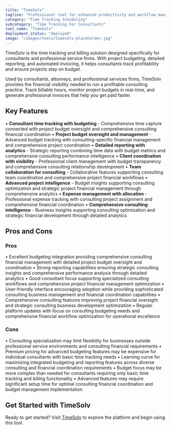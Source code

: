 ```yaml
---
title: "TimeSolv"
tagline: "Professional tool for enhanced productivity and workflow management"
category: "Time Tracking Scheduling"
subcategory: "Time Tracking For Consultants"
tool_name: "TimeSolv"
deployment_status: "deployed"
image: "/images/tools/timesolv-placeholder.jpg"
---
```

TimeSolv is the time tracking and billing solution designed specifically for consultants and professional service firms. With project budgeting, detailed reporting, and automated invoicing, it helps consultants track profitability and ensure projects stay on budget.

Used by consultants, attorneys, and professional services firms, TimeSolv provides the financial visibility needed to run a profitable consulting practice. Track billable hours, monitor project budgets in real-time, and generate professional invoices that help you get paid faster.

## Key Features

• **Consultant time tracking with budgeting** - Comprehensive time capture connected with project budget oversight and comprehensive consulting financial coordination
• **Project budget oversight and management** - Advanced budget tracking with consulting-specific financial management and comprehensive project coordination
• **Detailed reporting with analytics** - Strategic reporting combining time data with budget metrics and comprehensive consulting performance intelligence
• **Client coordination with visibility** - Professional client management with budget transparency and comprehensive consulting relationship development
• **Team collaboration for consulting** - Collaborative features supporting consulting team coordination and comprehensive project financial workflows
• **Advanced project intelligence** - Budget insights supporting consulting optimization and strategic project financial management through comprehensive analytics
• **Expense management with allocation** - Professional expense tracking with consulting project assignment and comprehensive financial coordination
• **Comprehensive consulting intelligence** - Business insights supporting consulting optimization and strategic financial development through detailed analytics

## Pros and Cons

### Pros
• Excellent budgeting integration providing comprehensive consulting financial management with detailed project budget oversight and coordination
• Strong reporting capabilities ensuring strategic consulting insights and comprehensive performance analysis through detailed analytics
• Good consultant focus supporting specialized consulting workflows and comprehensive project financial management optimization
• User-friendly interface encouraging adoption while providing sophisticated consulting business management and financial coordination capabilities
• Comprehensive consulting features improving project financial oversight and strategic consulting business development optimization
• Regular platform updates with focus on consulting budgeting needs and comprehensive financial workflow optimization for operational excellence

### Cons
• Consulting specialization may limit flexibility for businesses outside professional service environments and consulting financial requirements
• Premium pricing for advanced budgeting features may be expensive for individual consultants with basic time tracking needs
• Learning curve for maximizing integrated budgeting and reporting features across diverse consulting and financial coordination requirements
• Budget focus may be more complex than needed for consultants requiring only basic time tracking and billing functionality
• Advanced features may require significant setup time for optimal consulting financial coordination and budget management implementation
## Get Started with TimeSolv

Ready to get started? Visit [TimeSolv](https://timesolv.com) to explore the platform and begin using this tool.

